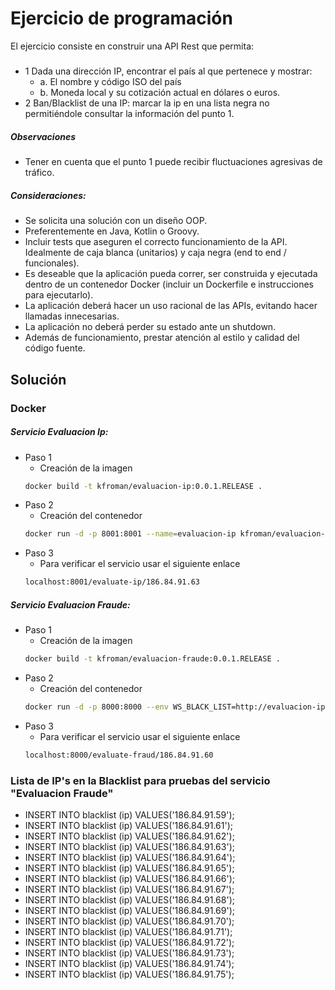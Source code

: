 # Ejercicio de programación
El ejercicio consiste en construir una API Rest que permita: 
##### 
- 1 Dada una dirección IP, encontrar el país al que pertenece y mostrar: 
    * a. El nombre y código ISO del país 
    * b. Moneda local y su cotización actual en dólares o euros. 
- 2 Ban/Blacklist de una IP: marcar la ip en una lista negra no permitiéndole consultar la información del punto 1.  

##### Observaciones
- Tener en cuenta que el punto 1 puede recibir fluctuaciones agresivas de tráfico.

##### Consideraciones:
- Se solicita una solución con un diseño OOP.
- Preferentemente en Java, Kotlin o Groovy.
- Incluir tests que aseguren el correcto funcionamiento de la API. Idealmente de caja blanca (unitarios) y caja negra (end to end / funcionales).
- Es deseable que la aplicación pueda correr, ser construida y ejecutada dentro de un contenedor Docker (incluir un Dockerfile e instrucciones para ejecutarlo).
- La aplicación deberá hacer un uso racional de las APIs, evitando hacer llamadas innecesarias.
- La aplicación no deberá perder su estado ante un shutdown.
- Además de funcionamiento, prestar atención al estilo y calidad del código fuente.

## Solución 
### Docker
##### Servicio Evaluacion Ip:
* Paso 1
    - Creación de la imagen
    ```sh
    docker build -t kfroman/evaluacion-ip:0.0.1.RELEASE .
    ```
* Paso 2 
    - Creación del contenedor
    ```sh
    docker run -d -p 8001:8001 --name=evaluacion-ip kfroman/evaluacion-ip:0.0.1.RELEASE
    ```
* Paso 3
    - Para verificar el servicio usar el siguiente enlace
    ```sh
    localhost:8001/evaluate-ip/186.84.91.63
    ```
##### Servicio Evaluacion Fraude:
* Paso 1
    - Creación de la imagen
    ```sh
    docker build -t kfroman/evaluacion-fraude:0.0.1.RELEASE .
    ```
* Paso 2 
    - Creación del contenedor
    ```sh
    docker run -d -p 8000:8000 --env WS_BLACK_LIST=http://evaluacion-ip --name=evaluacion-fraude --link evaluacion-ip kfroman/evaluacion-fraude:0.0.1.RELEASE
    ```
* Paso 3
    - Para verificar el servicio usar el siguiente enlace
    ```sh
    localhost:8000/evaluate-fraud/186.84.91.60
    ```

### Lista de IP's en la Blacklist para pruebas del servicio "Evaluacion Fraude"
- INSERT INTO blacklist (ip) VALUES('186.84.91.59');
- INSERT INTO blacklist (ip) VALUES('186.84.91.61');
- INSERT INTO blacklist (ip) VALUES('186.84.91.62');
- INSERT INTO blacklist (ip) VALUES('186.84.91.63');
- INSERT INTO blacklist (ip) VALUES('186.84.91.64');
- INSERT INTO blacklist (ip) VALUES('186.84.91.65');
- INSERT INTO blacklist (ip) VALUES('186.84.91.66');
- INSERT INTO blacklist (ip) VALUES('186.84.91.67');
- INSERT INTO blacklist (ip) VALUES('186.84.91.68');
- INSERT INTO blacklist (ip) VALUES('186.84.91.69');
- INSERT INTO blacklist (ip) VALUES('186.84.91.70');
- INSERT INTO blacklist (ip) VALUES('186.84.91.71');
- INSERT INTO blacklist (ip) VALUES('186.84.91.72');
- INSERT INTO blacklist (ip) VALUES('186.84.91.73');
- INSERT INTO blacklist (ip) VALUES('186.84.91.74');
- INSERT INTO blacklist (ip) VALUES('186.84.91.75');

<!-- 
### Next Steps
### DockerHub
#### Subir release de la imagen evaluacion-ip
    - Ejecutamos el siguiente comando
     ```sh
     docker push kfroman/evaluacion-ip:0.0.1.RELEASE
     ```
#### Subir release de la imagen evaluacion-fraude
    - Ejecutamos el siguiente comando
     ```sh
     docker push kfroman/evaluacion-fraude:0.0.1.RELEASE
     ```

### Docker Compose
 * Paso 1
    - Clonamos el repositorio o lo descargamos
 * Paso 2
    - Abrimos la consola de comandos y nos posicionamos en la raiz del proyecto clonado
* Paso 3
    -Verificamos que exista el archivo docker.compose.yml
* Paso 4
    - Ejecutamos el siguiente comando
    ```sh
    docker-compose up -d
    ``` -->